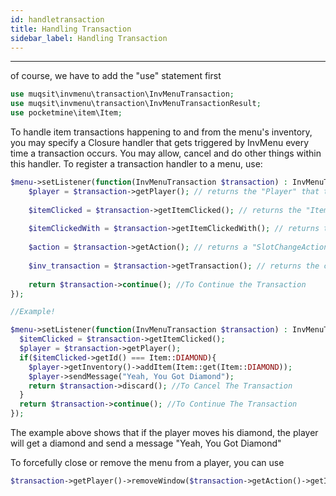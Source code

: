 ```yaml
---
id: handletransaction
title: Handling Transaction
sidebar_label: Handling Transaction
---
```

___
of course, we have to add the "use" statement first
```PHP
use muqsit\invmenu\transaction\InvMenuTransaction;
use muqsit\invmenu\transaction\InvMenuTransactionResult;
use pocketmine\item\Item;
```
To handle item transactions happening to and from the menu's inventory, you may specify a Closure handler that gets triggered by 
InvMenu every time a transaction occurs. You may allow, cancel and do other things within this handler. 
To register a transaction handler to a menu, use:
```PHP
$menu->setListener(function(InvMenuTransaction $transaction) : InvMenuTransactionResult{
	$player = $transaction->getPlayer(); // returns the "Player" that triggered the transaction
  
	$itemClicked = $transaction->getItemClicked(); // returns the "Item" the player clicked in the menu.
  
	$itemClickedWith = $transaction->getItemClickedWith(); // returns the "Item" the player had in their hand when clicking an item.
  
	$action = $transaction->getAction(); // returns a "SlotChangeAction" instance, to get the slot index of the item clicked from the menu's inventory.
  
	$inv_transaction = $transaction->getTransaction(); // returns the complete "InventoryTransaction" instance.
  
	return $transaction->continue(); //To Continue the Transaction
});

//Example!

$menu->setListener(function(InvMenuTransaction $transaction) : InvMenuTransactionResult{
  $itemClicked = $transaction->getItemClicked();
  $player = $transaction->getPlayer();
  if($itemClicked->getId() === Item::DIAMOND){
    $player->getInventory()->addItem(Item::get(Item::DIAMOND));
    $player->sendMessage("Yeah, You Got Diamond");
    return $transaction->discard(); //To Cancel The Transaction
  }
  return $transaction->continue(); //To Continue The Transaction
});
```
The example above shows that if the player moves his diamond, the player will get a diamond and send a message "Yeah, You Got Diamond"

To forcefully close or remove the menu from a player, you can use
```PHP
$transaction->getPlayer()->removeWindow($transaction->getAction()->getInventory());
```
